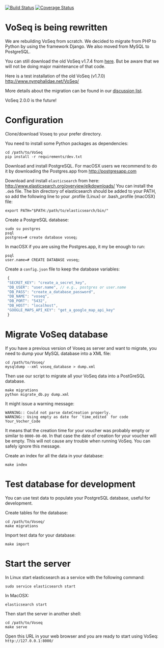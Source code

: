 [![Build Status](https://travis-ci.org/carlosp420/VoSeq.svg)](https://travis-ci.org/carlosp420/VoSeq)
[![Coverage Status](https://img.shields.io/coveralls/carlosp420/VoSeq.svg)](https://coveralls.io/r/carlosp420/VoSeq?branch=master)

# VoSeq is being rewritten
We are rebuilding VoSeq from scratch. We decided to migrate from PHP to Python
by using the framework Django. We also moved from MySQL to PostgreSQL.

You can still download the old VoSeq v1.7.4 from [here](https://github.com/carlosp420/VoSeq/releases/tag/v1.7.4).
But be aware that we will not be doing major maintenance of that code.

Here is a test installation of the old VoSeq (v1.7.0) <http://www.nymphalidae.net/VoSeq/>

More details about the migration can be found in our [discussion list](https://groups.google.com/forum/#!topic/voseq-discussion-list/wQ-E0Xcimgw).

VoSeq 2.0.0 is the future!

# Configuration
 
Clone/download Voseq to your prefer directory.

You need to install some Python packages as dependencies:

```shell
cd /path/to/VoSeq
pip install -r requirements/dev.txt
```
 
Download and install PostgreSQL. For macOSX users we recommend to do it by downloading the Postgres.app from http://postgresapp.com

Download and install `elasticsearch` from here: http://www.elasticsearch.org/overview/elkdownloads/
You can install the `.deb` file. The bin directory of elasticsearch should be added to your PATH, so add the following line to your .profile (Linux) or .bash_profile (macOSX) file:

```shell
export PATH="$PATH:/path/to/elasticsearch/bin/"
```
 

Create a PostgreSQL database:

```shell
sudo su postgres
psql
postgres=# create database voseq;
```
 
 In macOSX if you are using the Postgres.app, it my be enough to run:
 
 ```shell
 psql
 user.name=# CREATE DATABASE voseq;
 ```
 
Create a `config.json` file to keep the database variables:
```javascript
 {
 "SECRET_KEY": "create_a_secret_key",
 "DB_USER": "user.name", // e.g., postgres or user.name
 "DB_PASS": "create_a_database_password",
 "DB_NAME": "voseq",
 "DB_PORT": "5432",
 "DB_HOST": "localhost",
 "GOOGLE_MAPS_API_KEY": "get_a_google_map_api_key"
 }
```

# Migrate VoSeq database
If you have a previous version of Voseq as server and want to migrate, you need to dump your MySQL database into a XML file:

```shell
cd /path/to/Voseq/
mysqldump --xml voseq_database > dump.xml
```

Then use our script to migrate all your VoSeq data into a PostGreSQL database.

```shell
make migrations
python migrate_db.py dump.xml
```

It might issue a warning message:

```
WARNING:: Could not parse dateCreation properly.
WARNING:: Using empty as date for `time_edited` for code Your_Vocher_Code
```

It means that the creation time for your voucher was probably empty or similar
to `0000-00-00`. In that case the date of creation for your voucher will be
empty. This will not cause any trouble when running VoSeq. You can safely
ignore this message.

Create an index for all the data in your database:

```shell
make index
```

# Test database for development
You can use test data to populate your PostgreSQL database, useful for 
development.


Create tables for the database:

```shell
cd /path/to/Voseq/
make migrations
```

Import test data for your database:

```shell
make import
```

# Start the server
 
 In Linux start elasticsearch as a service with the following command:
 
 ```shell
 sudo service elasticsearch start
 ```
 
 In MacOSX:
 
 ```shell
 elasticsearch start
 ```

 Then start the server in another shell:
 
```shell
cd /path/to/Voseq
make serve
```

Open this URL in your web browser and you are ready to start using VoSeq:  `http://127.0.0.1:8000/`


